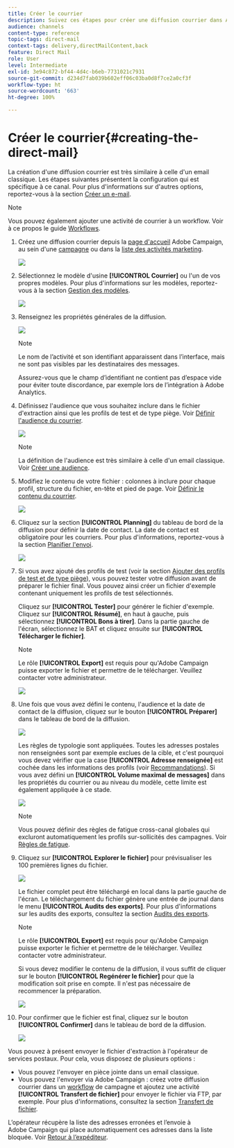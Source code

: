 ```yaml
---
title: Créer le courrier
description: Suivez ces étapes pour créer une diffusion courrier dans Adobe Campaign.
audience: channels
content-type: reference
topic-tags: direct-mail
context-tags: delivery,directMailContent,back
feature: Direct Mail
role: User
level: Intermediate
exl-id: 3e94c872-bf44-4d4c-b6eb-7731021c7931
source-git-commit: d234d7fab039b602eff06c03ba0d8f7ce2a0cf3f
workflow-type: ht
source-wordcount: '663'
ht-degree: 100%

---
```


# Créer le courrier{#creating-the-direct-mail}

La création d&#39;une diffusion courrier est très similaire à celle d&#39;un email classique. Les étapes suivantes présentent la configuration qui est spécifique à ce canal. Pour plus d&#39;informations sur d&#39;autres options, reportez-vous à la section [Créer un e-mail](../../channels/using/creating-an-email.md).

>[!NOTE]
>
>Vous pouvez également ajouter une activité de courrier à un workflow. Voir à ce propos le guide [Workflows](../../automating/using/direct-mail-delivery.md).

1. Créez une diffusion courrier depuis la [page d&#39;accueil](../../start/using/interface-description.md#home-page) Adobe Campaign, au sein d&#39;une [campagne](../../start/using/marketing-activities.md#creating-a-marketing-activity) ou dans la [liste des activités marketing](../../start/using/programs-and-campaigns.md#creating-a-campaign).

   ![](assets/direct_mail_1.png)

1. Sélectionnez le modèle d&#39;usine **[!UICONTROL Courrier]** ou l&#39;un de vos propres modèles. Pour plus d&#39;informations sur les modèles, reportez-vous à la section [Gestion des modèles](../../start/using/marketing-activity-templates.md).

   ![](assets/direct_mail_2.png)

1. Renseignez les propriétés générales de la diffusion.

   ![](assets/direct_mail_3.png)

   >[!NOTE]
   >
   >Le nom de l’activité et son identifiant apparaissent dans l’interface, mais ne sont pas visibles par les destinataires des messages.
   >
   >Assurez-vous que le champ d’identifiant ne contient pas d’espace vide pour éviter toute discordance, par exemple lors de l’intégration à Adobe Analytics.

1. Définissez l&#39;audience que vous souhaitez inclure dans le fichier d&#39;extraction ainsi que les profils de test et de type piège. Voir [Définir l&#39;audience du courrier](../../channels/using/defining-the-direct-mail-audience.md).

   ![](assets/direct_mail_4.png)

   >[!NOTE]
   >
   >La définition de l&#39;audience est très similaire à celle d&#39;un email classique. Voir [Créer une audience](../../audiences/using/creating-audiences.md).

1. Modifiez le contenu de votre fichier : colonnes à inclure pour chaque profil, structure du fichier, en-tête et pied de page. Voir [Définir le contenu du courrier](../../channels/using/defining-the-direct-mail-content.md).

   ![](assets/direct_mail_5.png)

1. Cliquez sur la section **[!UICONTROL Planning]** du tableau de bord de la diffusion pour définir la date de contact. La date de contact est obligatoire pour les courriers. Pour plus d&#39;informations, reportez-vous à la section [Planifier l&#39;envoi](../../sending/using/about-scheduling-messages.md).

   ![](assets/direct_mail_8.png)

1. Si vous avez ajouté des profils de test (voir la section [Ajouter des profils de test et de type piège](../../channels/using/defining-the-direct-mail-audience.md#adding-test-and-trap-profiles)), vous pouvez tester votre diffusion avant de préparer le fichier final. Vous pouvez ainsi créer un fichier d&#39;exemple contenant uniquement les profils de test sélectionnés.

   Cliquez sur **[!UICONTROL Tester]** pour générer le fichier d&#39;exemple. Cliquez sur **[!UICONTROL Résumé]**, en haut à gauche, puis sélectionnez **[!UICONTROL Bons à tirer]**. Dans la partie gauche de l&#39;écran, sélectionnez le BAT et cliquez ensuite sur **[!UICONTROL Télécharger le fichier]**.

   >[!NOTE]
   >
   >Le rôle **[!UICONTROL Export]** est requis pour qu&#39;Adobe Campaign puisse exporter le fichier et permettre de le télécharger. Veuillez contacter votre administrateur.

   ![](assets/direct_mail_19.png)

1. Une fois que vous avez défini le contenu, l&#39;audience et la date de contact de la diffusion, cliquez sur le bouton **[!UICONTROL Préparer]** dans le tableau de bord de la diffusion.

   ![](assets/direct_mail_16.png)

   Les règles de typologie sont appliquées. Toutes les adresses postales non renseignées sont par exemple exclues de la cible, et c&#39;est pourquoi vous devez vérifier que la case **[!UICONTROL Adresse renseignée]** est cochée dans les informations des profils (voir [Recommandations](../../channels/using/about-direct-mail.md#recommendations)). Si vous avez défini un **[!UICONTROL Volume maximal de messages]** dans les propriétés du courrier ou au niveau du modèle, cette limite est également appliquée à ce stade.

   ![](assets/direct_mail_25.png)

   >[!NOTE]
   >
   >Vous pouvez définir des règles de fatigue cross-canal globales qui excluront automatiquement les profils sur-sollicités des campagnes. Voir [Règles de fatigue](../../sending/using/fatigue-rules.md).

1. Cliquez sur **[!UICONTROL Explorer le fichier]** pour prévisualiser les 100 premières lignes du fichier.

   ![](assets/direct_mail_18.png)

   Le fichier complet peut être téléchargé en local dans la partie gauche de l&#39;écran. Le téléchargement du fichier génère une entrée de journal dans le menu **[!UICONTROL Audits des exports]**. Pour plus d&#39;informations sur les audits des exports, consultez la section [Audits des exports](../../administration/using/auditing-export-logs.md).

   >[!NOTE]
   >
   >Le rôle **[!UICONTROL Export]** est requis pour qu&#39;Adobe Campaign puisse exporter le fichier et permettre de le télécharger. Veuillez contacter votre administrateur.

   Si vous devez modifier le contenu de la diffusion, il vous suffit de cliquer sur le bouton **[!UICONTROL Regénérer le fichier]** pour que la modification soit prise en compte. Il n&#39;est pas nécessaire de recommencer la préparation.

   ![](assets/direct_mail_21.png)

1. Pour confirmer que le fichier est final, cliquez sur le bouton **[!UICONTROL Confirmer]** dans le tableau de bord de la diffusion.

   ![](assets/direct_mail_20.png)

Vous pouvez à présent envoyer le fichier d&#39;extraction à l&#39;opérateur de services postaux. Pour cela, vous disposez de plusieurs options :

* Vous pouvez l&#39;envoyer en pièce jointe dans un email classique.
* Vous pouvez l&#39;envoyer via Adobe Campaign : créez votre diffusion courrier dans un [workflow](../../automating/using/direct-mail-delivery.md) de campagne et ajoutez une activité **[!UICONTROL Transfert de fichier]** pour envoyer le fichier via FTP, par exemple. Pour plus d&#39;informations, consultez la section [Transfert de fichier](../../automating/using/transfer-file.md).

L’opérateur récupère la liste des adresses erronées et l’envoie à Adobe Campaign qui place automatiquement ces adresses dans la liste bloquée. Voir [Retour à l’expéditeur](../../channels/using/return-to-sender.md).
